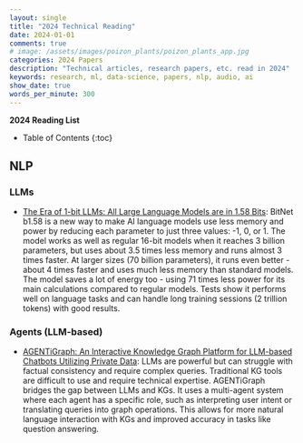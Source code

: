 ```yaml
---
layout: single
title: "2024 Technical Reading"
date: 2024-01-01
comments: true
# image: /assets/images/poizon_plants/poizon_plants_app.jpg
categories: 2024 Papers
description: "Technical articles, research papers, etc. read in 2024"
keywords: research, ml, data-science, papers, nlp, audio, ai
show_date: true
words_per_minute: 300
---
```


**2024 Reading List**

- Table of Contents
  {:toc}

## NLP

### LLMs

- [The Era of 1-bit LLMs: All Large Language Models are in 1.58 Bits](https://arxiv.org/abs/2402.17764): BitNet b1.58 is a new way to make AI language models use less memory and power by reducing each parameter to just three values: -1, 0, or 1. The model works as well as regular 16-bit models when it reaches 3 billion parameters, but uses about 3.5 times less memory and runs almost 3 times faster. At larger sizes (70 billion parameters), it runs even better - about 4 times faster and uses much less memory than standard models. The model saves a lot of energy too - using 71 times less power for its main calculations compared to regular models. Tests show it performs well on language tasks and can handle long training sessions (2 trillion tokens) with good results.

### Agents (LLM-based)

- [AGENTiGraph: An Interactive Knowledge Graph Platform for LLM-based Chatbots Utilizing Private Data](https://arxiv.org/pdf/2410.11531): LLMs are powerful but can struggle with factual consistency and require complex queries. Traditional KG tools are difficult to use and require technical expertise. AGENTiGraph bridges the gap between LLMs and KGs. It uses a multi-agent system where each agent has a specific role, such as interpreting user intent or translating queries into graph operations. This allows for more natural language interaction with KGs and improved accuracy in tasks like question answering.

